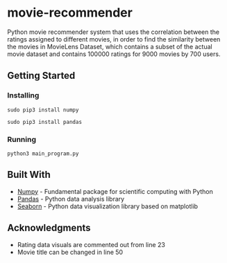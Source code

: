 # movie-recommender

Python movie recommender system that uses the correlation between the ratings assigned to different movies, in order to find the similarity between the movies in MovieLens Dataset, which contains a subset of the actual movie dataset and contains 100000 ratings for 9000 movies by 700 users.

## Getting Started

### Installing

`sudo pip3 install numpy`

`sudo pip3 install pandas`

### Running

`python3 main_program.py`

## Built With

* [Numpy](https://www.numpy.org) - Fundamental package for scientific computing with Python
* [Pandas](https://pandas.pydata.org) - Python data analysis library
* [Seaborn](https://seaborn.pydata.org) - Python data visualization library based on matplotlib

## Acknowledgments

* Rating data visuals are commented out from line 23
* Movie title can be changed in line 50

